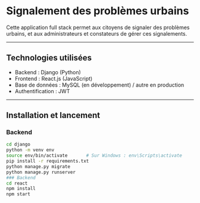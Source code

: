 # Signalement des problèmes urbains

Cette application full stack permet aux citoyens de signaler des problèmes urbains, et aux administrateurs et constateurs de gérer ces signalements.

---

## Technologies utilisées

- Backend : Django (Python)
- Frontend : React.js (JavaScript)
- Base de données : MySQL (en développement) / autre en production
- Authentification : JWT

---

## Installation et lancement

### Backend

```bash
cd django
python -m venv env
source env/bin/activate       # Sur Windows : env\Scripts\activate
pip install -r requirements.txt
python manage.py migrate
python manage.py runserver
### Backend
cd react
npm install
npm start
